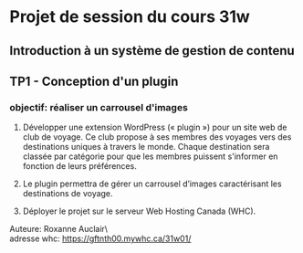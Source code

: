 # Projet de session du cours 31w

## Introduction à un système de gestion de contenu

## TP1 - Conception d'un plugin

### objectif: réaliser un carrousel d'images
1. Développer une extension WordPress (« plugin ») pour un site web de club de voyage. Ce club propose à ses membres des voyages vers des destinations uniques à travers le monde. Chaque destination sera classée par catégorie pour que les membres puissent s'informer en fonction de leurs préférences.

2. Le plugin permettra de gérer un carrousel d’images caractérisant les destinations de voyage.

3. Déployer le projet sur le serveur Web Hosting Canada (WHC).

Auteure: Roxanne Auclair\  
adresse whc: https://gftnth00.mywhc.ca/31w01/
